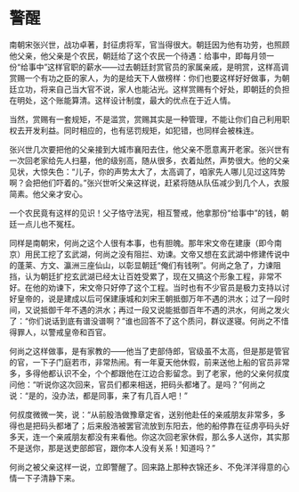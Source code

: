 # 警醒

南朝宋张兴世，战功卓著，封征虏将军，官当得很大。朝廷因为他有功劳，也照顾他父亲，他父亲是个农民，朝廷给了这个农民一个待遇：给事中，即每月领一份“给事中”这样官职的薪水——过去朝廷封赏官员的家属亲戚，是明赏，这样高调赏赐一个有功之臣的家人，为的是给天下人做榜样：你们也要这样好好做事，为朝廷立功，将来自己当大官不说，家人也能沾光。这样赏赐有个好处，即朝廷的负担在明处，这个账能算清。这样设计制度，最大的优点在于近人情。

当然，赏赐有一套规矩，不是滥赏，赏赐其实是一种管理，不能让你们自己利用职权去开发利益。同时相应的，也有惩罚规矩，如犯错，也同样会被株连。

张兴世几次要把他的父亲接到大城市襄阳去住，他父亲不愿意离开老家。张兴世有一次回老家给先人扫墓，他的级别高，随从很多，衣着灿然，声势很大。他的父亲见状，大惊失色：“儿子，你的声势太大了，太高调了，咱家先人哪儿见过这阵势啊？会把他们吓着的。”张兴世听父亲这样说，赶紧将随从队伍减少到几个人，衣服简素。他父亲才安心。

一个农民竟有这样的见识！父子恪守法宪，相互警戒，他拿那份“给事中”的钱，朝廷一点儿也不冤枉。

同样是南朝宋，何尚之这个人很有本事，也有胆魄。那年宋文帝在建康（即今南京）用民工挖了玄武湖，何尚之没有阻拦、劝谏。文帝又想在玄武湖中修建传说中的蓬莱、方文、瀛洲三座仙山，以彰显朝廷“俺们有钱咧”。何尚之急了，力谏阻挡，认为朝廷扩挖玄武湖已经太让百姓受累了，现在又搞这个形象工程，非常不好。在他的劝谏下，宋文帝只好停了这个工程。当时也有不少官员是极力支持以讨好皇帝的，说是建成以后可保建康城和刘宋王朝抵御万年不遇的洪水；过了一段时间，又说抵御千年不遇的洪水；再过一段又说能抵御百年不遇的洪水，何尚之发火了：“你们说话到底有谱没谱啊？”谁也回答不了这个质问，群议遂寝。何尚之不惜得罪人，以警戒皇帝和百官。

何尚之这样做事，是有家教的——他当了吏部侍郎，官级虽不太高，但是那是管官的官，一下子门庭若市，非常热闹。有一年夏天他休假，前来送他上船的官员非常多，多得他都认识不全，个个都跟他在江边合影留念。到了老家，他的父亲何叔度问他：“听说你这次回来，官员们都来相送，把码头都堵了。是吗？”何尚之说：“是的，没办法，都是同事，来了有几百人吧！”

何叔度微微一笑，说：“从前殷浩做豫章定省，送别他赴任的亲戚朋友非常多，多得也是把码头都堵了；后来殷浩被罢官流放到东阳去，他的船停靠在征虏亭码头好多天，连一个亲戚朋友都没有来看他。你这次回老家休假，那么多人送你，其实那不是送你，那是送吏部郎官，跟你本人没有关系！知道吗？”

何尚之被父亲这样一说，立即警醒了。回来路上那种衣锦还乡、不免洋洋得意的心情一下子清静下来。